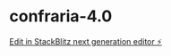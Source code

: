 # confraria-4.0

[Edit in StackBlitz next generation editor ⚡️](https://stackblitz.com/~/github.com/oreidoss/confraria-4.0)